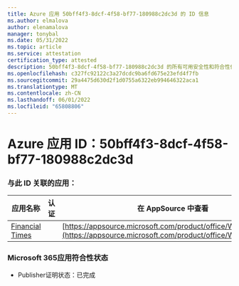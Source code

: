 ```yaml
---
title: Azure 应用 50bff4f3-8dcf-4f58-bf77-180988c2dc3d 的 ID 信息
ms.author: elmalova
author: elenamalova
manager: tonybal
ms.date: 05/31/2022
ms.topic: article
ms.service: attestation
certification_type: attested
description: 50bff4f3-8dcf-4f58-bf77-180988c2dc3d 的所有可用安全性和符合性信息。
ms.openlocfilehash: c327fc92122c3a27dcdc9ba6fd675e23efd4f7fb
ms.sourcegitcommit: 29a4475d630d2f1d0755a6322eb994646322aca1
ms.translationtype: MT
ms.contentlocale: zh-CN
ms.lasthandoff: 06/01/2022
ms.locfileid: "65808806"
---
```

# <a name="azure-app-id-50bff4f3-8dcf-4f58-bf77-180988c2dc3d"></a>Azure 应用 ID：50bff4f3-8dcf-4f58-bf77-180988c2dc3d


### <a name="apps-associated-with-this-id"></a>与此 ID 关联的应用：
| **应用名称** | **认证** | **在 AppSource 中查看** |
|--------------|---------------|-----------------------|
| [Financial Times](../forward/WA200004054.md) |  | [https://appsource.microsoft.com/product/office/WA200004054](https://appsource.microsoft.com/product/office/WA200004054) |

### <a name="microsoft-365-app-compliance-status"></a>Microsoft 365应用符合性状态
- Publisher证明状态：已完成
